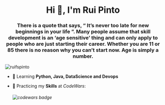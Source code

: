 <h1 align="center">Hi 👋, I'm Rui Pinto</h1>
<h3 align="center">There is a quote that says, “ It’s never too late for new beginnings in your life ”. Many people assume that skill development is an ‘age sensitive’ thing and can only apply to people who are just starting their career. Whether you are 11 or 85 there is no reason why you can’t start now. Age is simply a number. </h3>

<p> <img src="https://komarev.com/ghpvc/?username=ruifspinto&label=Profile%20views&color=0e75b6&style=flat" alt="ruifspinto" /> </p>


- 🌱 Learning **Python, Java, DataScience and Devops**

- 🦾 Practicing my **Skills** at <em>CodeWars</em>:
    ###### <img src="https://www.codewars.com/users/rui3/badges/large" alt="codewars badge">


